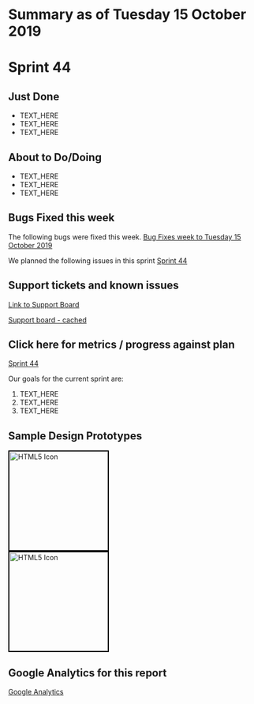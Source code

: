 # Summary as of Tuesday 15 October 2019 

# Sprint 44

## Just Done
* TEXT_HERE
* TEXT_HERE
* TEXT_HERE

## About to Do/Doing
* TEXT_HERE
* TEXT_HERE
* TEXT_HERE

## Bugs Fixed this week
The following bugs were fixed this week.
[Bug Fixes week to Tuesday 15 October 2019](graphs/bugs15102019.jpg)

We planned the following issues in this sprint 
[Sprint 44](graphs/sprint15102019.png)

## Support tickets and known issues
[Link to Support Board](https://jira.digital.homeoffice.gov.uk/secure/RapidBoard.jspa?rapidView=331&selectedIssue=ALS-47)

[Support board - cached](graphs/supportBoard15102019.jpg)

## Click here for metrics / progress against plan
[Sprint 44](graphs/progress15102019.png)

Our goals for the current sprint are:
1. TEXT_HERE 
2. TEXT_HERE
3. TEXT_HERE

## Sample Design Prototypes
<a href="graphs/proto1_15102019.png"><img src="graphs/proto1_15102019.png" alt="HTML5 Icon" width="200" style="border:2px solid black"></a>
<br>
<a href="graphs/proto2_15102019.png"><img src="graphs/proto2_15102019.png" alt="HTML5 Icon" width="200" style="border:2px solid black"></a>
<br>


## Google Analytics for this report
[Google Analytics](graphs/GA15102019.jpg)

